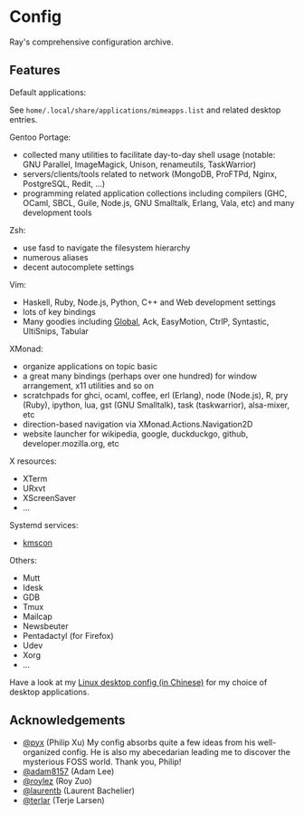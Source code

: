 # Config

Ray's comprehensive configuration archive.

## Features

Default applications:

See `home/.local/share/applications/mimeapps.list` and related desktop entries.

Gentoo Portage:

- collected many utilities to facilitate day-to-day shell usage (notable: GNU Parallel, ImageMagick, Unison, renameutils, TaskWarrior)
- servers/clients/tools related to network (MongoDB, ProFTPd, Nginx, PostgreSQL, Redit, ...)
- programming related application collections including compilers (GHC, OCaml, SBCL, Guile, Node.js, GNU Smalltalk, Erlang, Vala, etc)
  and many development tools

Zsh:

- use fasd to navigate the filesystem hierarchy
- numerous aliases
- decent autocomplete settings

Vim:

- Haskell, Ruby, Node.js, Python, C++ and Web development settings
- lots of key bindings
- Many goodies including [Global](www.gnu.org/software/global), Ack, EasyMotion, CtrlP, Syntastic, UltiSnips, Tabular

XMonad:

- organize applications on topic basic
- a great many bindings (perhaps over one hundred) for window arrangement, x11 utilities and so on
- scratchpads for ghci, ocaml, coffee, erl (Erlang), node (Node.js), R, pry (Ruby), ipython, lua, gst (GNU Smalltalk), task (taskwarrior), alsa-mixer, etc
- direction-based navigation via XMonad.Actions.Navigation2D
- website launcher for wikipedia, google, duckduckgo, github, developer.mozilla.org, etc

X resources:

- XTerm
- URxvt
- XScreenSaver
- ...

Systemd services:

- [kmscon](https://github.com/dvdhrm/kmscon)

Others:

- Mutt
- Idesk
- GDB
- Tmux
- Mailcap
- Newsbeuter
- Pentadactyl (for Firefox)
- Udev
- Xorg
- ...

Have a look at my [Linux desktop config (in Chinese)](http://maskray.me/portfolio/linux-desktop) for my choice of desktop applications.

## Acknowledgements

- [@pyx](https://github.com/pyx) (Philip Xu)
  My config absorbs quite a few ideas from his well-organized config.
  He is also my abecedarian leading me to discover the mysterious FOSS world.
  Thank you, Philip!
- [@adam8157](https://github.com/adam8157) (Adam Lee)
- [@roylez](https://github.com/roylez/dotfiles) (Roy Zuo)
- [@laurentb](https://github.com/laurentb/public-dotfiles) (Laurent Bachelier)
- [@terlar](https://github.com/terlar/dotfiles) (Terje Larsen)
